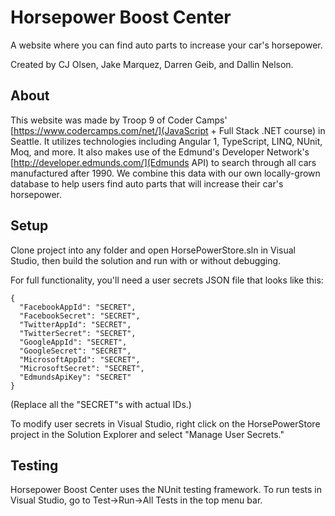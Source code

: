 # Horsepower Boost Center
A website where you can find auto parts to increase your car's horsepower.

Created by CJ Olsen, Jake Marquez, Darren Geib, and Dallin Nelson.

## About
This website was made by Troop 9 of Coder Camps' [https://www.codercamps.com/net/](JavaScript + Full Stack .NET course)  in Seattle. It utilizes technologies including Angular 1, TypeScript, LINQ, NUnit, Moq, and more. It also makes use of the Edmund's Developer Network's [http://developer.edmunds.com/](Edmunds API) to search through all cars manufactured after 1990. We combine this data with our own locally-grown database to help users find auto parts that will increase their car's horsepower.   

## Setup
Clone project into any folder and open HorsePowerStore.sln in Visual Studio, then build the solution and run with or without debugging.

For full functionality, you'll need a user secrets JSON file that looks like this:
```
{
  "FacebookAppId": "SECRET",
  "FacebookSecret": "SECRET",
  "TwitterAppId": "SECRET",
  "TwitterSecret": "SECRET",
  "GoogleAppId": "SECRET",
  "GoogleSecret": "SECRET",
  "MicrosoftAppId": "SECRET",
  "MicrosoftSecret": "SECRET",
  "EdmundsApiKey": "SECRET"
}
```
(Replace all the "SECRET"s with actual IDs.) 

To modify user secrets in Visual Studio, right click on the HorsePowerStore project in the Solution Explorer and select "Manage User Secrets." 

## Testing
Horsepower Boost Center uses the NUnit testing framework. To run tests in Visual Studio, go to Test->Run->All Tests in the top menu bar.
